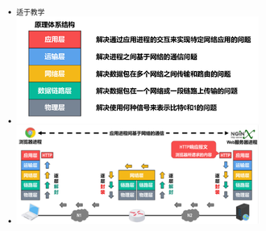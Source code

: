 - 适于教学
- ![image.png](../assets/image_1698158608099_0.png)
- ![image.png](../assets/image_1698158970580_0.png)